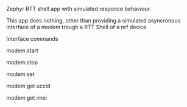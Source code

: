 Zephyr RTT shell app with simulated responce behaviour.

This app does nothing, other than providing a simulated asyncronous interface of a modem trough a RTT Shell of a nrf device.

Interface commands

modem start

modem stop

modem set <whatever>

modem get uccid

modem get imei
